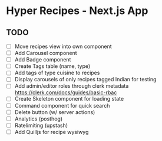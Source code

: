 # Hyper Recipes - Next.js App

## TODO

- [ ] Move recipes view into own component
- [ ] Add Carousel component
- [ ] Add Badge component
- [ ] Create Tags table (name, type)
- [ ] Add tags of type cuisine to recipes
- [ ] Display carousels of only recipes tagged Indian for testing
- [ ] Add admin/editor roles through clerk metadata https://clerk.com/docs/guides/basic-rbac
- [ ] Create Skeleton component for loading state
- [ ] Command component for quick search
- [ ] Delete button (w/ server actions)
- [ ] Analytics (posthog)
- [ ] Ratelimiting (upstash)
- [ ] Add Quilljs for recipe wysiwyg
